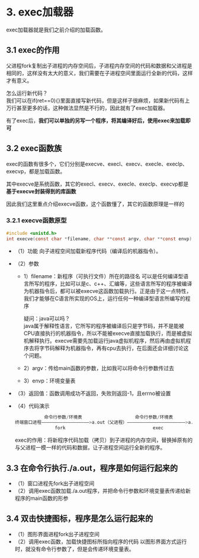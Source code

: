 # 3. exec加载器

exec加载器就是我们之前介绍的加载函数。

## 3.1 exec的作用

父进程fork复制出子进程的内存空间后，子进程内存空间的代码和数据和父进程是相同的，这样没有太大的意义，我们需要在子进程空间里面运行全新的代码，这样才有意义。

怎么运行新代码？  
我们可以在if(ret==0){}里面直接写新代码，但是这样子很麻烦，如果新代码有上万行甚至更多的话，这种做法显然是不行的，因此就有了exec加载器。

有了exec后，**我们可以单独的另写一个程序，将其编译好后，使用exec来加载即可**

## 3.2 exec函数族

exec的函数有很多个，它们分别是execve、execl、execv、execle、execlp、execvp，都是加载函数。

其中execve是系统函数，其它的execl、execv、execle、execlp、execvp都是**基于execve封装得到的库函数**

因此我们这里重点介绍execve函数，这个函数懂了，其它的函数原理是一样的

### 3.2.1 execve函数原型

```c
#include <unistd.h>
int execve(const char *filename, char **const argv, char **const envp);
```

+ （1）功能
    向子进程空间加载新程序代码（编译后的机器指令）。
+ （2）参数  
  + 1）filename：新程序（可执行文件）所在的路径名
    可以是任何编译型语言所写的程序，比如可以是c、c++、汇编等，这些语言所写的程序被编译为机器指令后，都可以被execve这函数加载执行。正是由于这一点特性，我们才能够在C语言所实现的OS上，运行任何一种编译型语言所编写的程序

    疑问：java可以吗？  
    java属于解释性语言，它所写的程序被编译后只是字节码，并不是能被CPU直接执行的机器指令，所以不能被execve直接加载执行，而是被虚拟机解释执行。execve需要先加载运行java虚拟机程序，然后再由虚拟机程序去将字节码解释为机器指令，再有cpu去执行，在后面还会详细讨论这个问题。

  + 2）argv：传给main函数的参数，比如我可以将命令行参数传过去
  + 3）envp：环境变量表

+ （3）返回值：函数调用成功不返回，失败则返回-1，且errno被设置
+ （4）代码演示

  ```c
             命令行参数/环境表                    命令行参数/环境表                命令行参数/环境表
  终端窗口进程——————————————————>a.out（父进程）——————————————————————>a.out（子进程）——————————————>新程序
                 fork                                 exec
  ```

  exec的作用：将新程序代码加载（拷贝）到子进程的内存空间，替换掉原有的与父进程一模一样的代码和数据，让子进程空间运行全新的程序。

## 3.3 在命令行执行./a.out，程序是如何运行起来的

+ （1）窗口进程先fork出子进程空间
+ （2）调用exec函数加载./a.out程序，并把命令行参数和环境变量表传递给新程序的main函数的形参

## 3.4 双击快捷图标，程序是怎么运行起来的

+ （1）图形界面进程fork出子进程空间
+ （2）调用exec函数，加载快捷图标所指向程序的代码
  以图形界面方式运行时，就没有命令行参数了，但是会传递环境变量表。
